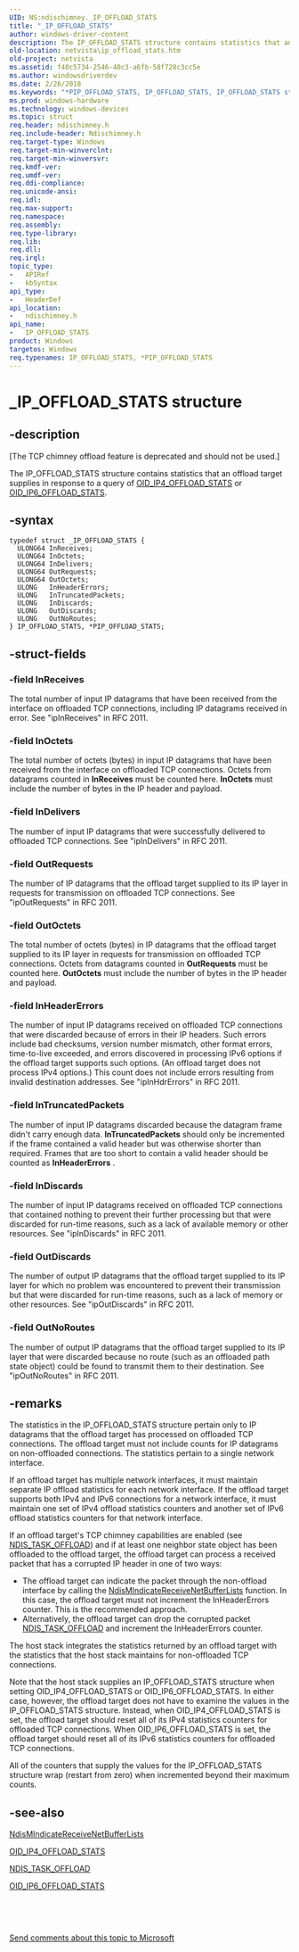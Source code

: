 ```yaml
---
UID: NS:ndischimney._IP_OFFLOAD_STATS
title: "_IP_OFFLOAD_STATS"
author: windows-driver-content
description: The IP_OFFLOAD_STATS structure contains statistics that an offload target supplies in response to a query of OID_IP4_OFFLOAD_STATS or OID_IP6_OFFLOAD_STATS.
old-location: netvista\ip_offload_stats.htm
old-project: netvista
ms.assetid: f40c5734-2546-40c3-a6fb-58f728c3cc5e
ms.author: windowsdriverdev
ms.date: 2/26/2018
ms.keywords: "*PIP_OFFLOAD_STATS, IP_OFFLOAD_STATS, IP_OFFLOAD_STATS structure [Network Drivers Starting with Windows Vista], PIP_OFFLOAD_STATS, PIP_OFFLOAD_STATS structure pointer [Network Drivers Starting with Windows Vista], _IP_OFFLOAD_STATS, ndischimney/IP_OFFLOAD_STATS, ndischimney/PIP_OFFLOAD_STATS, netvista.ip_offload_stats, tcp_chim_struct_292881aa-1c15-4b1a-abd9-927d3b3b8f7b.xml"
ms.prod: windows-hardware
ms.technology: windows-devices
ms.topic: struct
req.header: ndischimney.h
req.include-header: Ndischimney.h
req.target-type: Windows
req.target-min-winverclnt: 
req.target-min-winversvr: 
req.kmdf-ver: 
req.umdf-ver: 
req.ddi-compliance: 
req.unicode-ansi: 
req.idl: 
req.max-support: 
req.namespace: 
req.assembly: 
req.type-library: 
req.lib: 
req.dll: 
req.irql: 
topic_type:
-	APIRef
-	kbSyntax
api_type:
-	HeaderDef
api_location:
-	ndischimney.h
api_name:
-	IP_OFFLOAD_STATS
product: Windows
targetos: Windows
req.typenames: IP_OFFLOAD_STATS, *PIP_OFFLOAD_STATS
---
```


# _IP_OFFLOAD_STATS structure


## -description


<p class="CCE_Message">[The TCP chimney offload feature is deprecated and should not be used.]

The IP_OFFLOAD_STATS structure contains statistics that an offload target supplies in response to a
  query of 
  <a href="https://msdn.microsoft.com/library/windows/hardware/ff569758">OID_IP4_OFFLOAD_STATS</a> or 
  <a href="https://msdn.microsoft.com/library/windows/hardware/ff569759">OID_IP6_OFFLOAD_STATS</a>.


## -syntax


````
typedef struct _IP_OFFLOAD_STATS {
  ULONG64 InReceives;
  ULONG64 InOctets;
  ULONG64 InDelivers;
  ULONG64 OutRequests;
  ULONG64 OutOctets;
  ULONG   InHeaderErrors;
  ULONG   InTruncatedPackets;
  ULONG   InDiscards;
  ULONG   OutDiscards;
  ULONG   OutNoRoutes;
} IP_OFFLOAD_STATS, *PIP_OFFLOAD_STATS;
````


## -struct-fields




### -field InReceives

The total number of input IP datagrams that have been received from the interface on offloaded TCP
     connections, including IP datagrams received in error. See 
     "ipInReceives" in RFC 2011.


### -field InOctets

The total number of octets (bytes) in input IP datagrams that have been received from the
     interface on offloaded TCP connections. Octets from datagrams counted in 
     <b>InReceives</b> must be counted here. 
     <b>InOctets</b> must include the number of bytes in the IP header and payload.


### -field InDelivers

The number of input IP datagrams that were successfully delivered to offloaded TCP connections.
     See 
     "ipInDelivers" in RFC 2011.


### -field OutRequests

The number of IP datagrams that the offload target supplied to its IP layer in requests for
     transmission on offloaded TCP connections. See 
     "ipOutRequests" in RFC 2011.


### -field OutOctets

The total number of octets (bytes) in IP datagrams that the offload target supplied to its IP
     layer in requests for transmission on offloaded TCP connections. Octets from datagrams counted in 
     <b>OutRequests</b> must be counted here. 
     <b>OutOctets</b> must include the number of bytes in the IP header and payload.


### -field InHeaderErrors

The number of input IP datagrams received on offloaded TCP connections that were discarded because
     of errors in their IP headers. Such errors include bad checksums, version number mismatch, other format
     errors, time-to-live exceeded, and errors discovered in processing IPv6 options if the offload target
     supports such options. (An offload target does not process IPv4 options.) This count does not include
     errors resulting from invalid destination addresses. See 
     "ipInHdrErrors" in RFC 2011.


### -field InTruncatedPackets

The number of input IP datagrams discarded because the datagram frame didn't carry enough data. 
     <b>InTruncatedPackets</b> should only be incremented if the frame contained a valid header but was
     otherwise shorter than required. Frames that are too short to contain a valid header should be counted
     as 
     <b>InHeaderErrors</b> .


### -field InDiscards

The number of input IP datagrams received on offloaded TCP connections that contained nothing to
     prevent their further processing but that were discarded for run-time reasons, such as a lack of
     available memory or other resources. See 
     "ipInDiscards" in RFC 2011.


### -field OutDiscards

The number of output IP datagrams that the offload target supplied to its IP layer for which no
     problem was encountered to prevent their transmission but that were discarded for run-time reasons, such
     as a lack of memory or other resources. See 
     "ipOutDiscards" in RFC 2011.


### -field OutNoRoutes

The number of output IP datagrams that the offload target supplied to its IP layer that were
     discarded because no route (such as an offloaded path state object) could be found to transmit them to
     their destination. See 
     "ipOutNoRoutes" in RFC 2011.


## -remarks



The statistics in the IP_OFFLOAD_STATS structure pertain only to IP datagrams that the offload target
    has processed on offloaded TCP connections. The offload target must not include counts for IP datagrams
    on non-offloaded connections. The statistics pertain to a single network interface.

If an offload target has multiple network interfaces, it must maintain separate IP offload statistics
    for each network interface. If the offload target supports both IPv4 and IPv6 connections for a network
    interface, it must maintain one set of IPv4 offload statistics counters and another set of IPv6 offload
    statistics counters for that network interface.

If an offload target's TCP chimney capabilities are enabled (see 
    <a href="https://msdn.microsoft.com/library/windows/hardware/ff558995">NDIS_TASK_OFFLOAD</a>) and if at least one
    neighbor state object has been offloaded to the offload target, the offload target can process a received
    packet that has a corrupted IP header in one of two ways:

<ul>
<li>
The offload target can indicate the packet through the non-offload interface by calling the 
      <a href="..\ndis\nf-ndis-ndismindicatereceivenetbufferlists.md">
      NdisMIndicateReceiveNetBufferLists</a> function. In this case, the offload target must not increment
      the InHeaderErrors counter. This is the recommended approach.

</li>
<li>
Alternatively, the offload target can drop the corrupted packet 
      <a href="https://msdn.microsoft.com/library/windows/hardware/ff558995">NDIS_TASK_OFFLOAD</a> and increment the
      InHeaderErrors counter.

</li>
</ul>
The host stack integrates the statistics returned by an offload target with the statistics that the
    host stack maintains for non-offloaded TCP connections.

Note that the host stack supplies an IP_OFFLOAD_STATS structure when setting OID_IP4_OFFLOAD_STATS or
    OID_IP6_OFFLOAD_STATS. In either case, however, the offload target does not have to examine the values in
    the IP_OFFLOAD_STATS structure. Instead, when OID_IP4_OFFLOAD_STATS is set, the offload target should
    reset all of its IPv4 statistics counters for offloaded TCP connections. When OID_IP6_OFFLOAD_STATS is
    set, the offload target should reset all of its IPv6 statistics counters for offloaded TCP
    connections.

All of the counters that supply the values for the IP_OFFLOAD_STATS structure wrap (restart from zero)
    when incremented beyond their maximum counts.




## -see-also

<a href="..\ndis\nf-ndis-ndismindicatereceivenetbufferlists.md">
   NdisMIndicateReceiveNetBufferLists</a>



<a href="https://msdn.microsoft.com/library/windows/hardware/ff569758">OID_IP4_OFFLOAD_STATS</a>



<a href="https://msdn.microsoft.com/library/windows/hardware/ff558995">NDIS_TASK_OFFLOAD</a>



<a href="https://msdn.microsoft.com/library/windows/hardware/ff569759">OID_IP6_OFFLOAD_STATS</a>



 

 

<a href="mailto:wsddocfb@microsoft.com?subject=Documentation%20feedback [netvista\netvista]:%20IP_OFFLOAD_STATS structure%20 RELEASE:%20(2/26/2018)&amp;body=%0A%0APRIVACY STATEMENT%0A%0AWe use your feedback to improve the documentation. We don't use your email address for any other purpose, and we'll remove your email address from our system after the issue that you're reporting is fixed. While we're working to fix this issue, we might send you an email message to ask for more info. Later, we might also send you an email message to let you know that we've addressed your feedback.%0A%0AFor more info about Microsoft's privacy policy, see http://privacy.microsoft.com/en-us/default.aspx." title="Send comments about this topic to Microsoft">Send comments about this topic to Microsoft</a>

